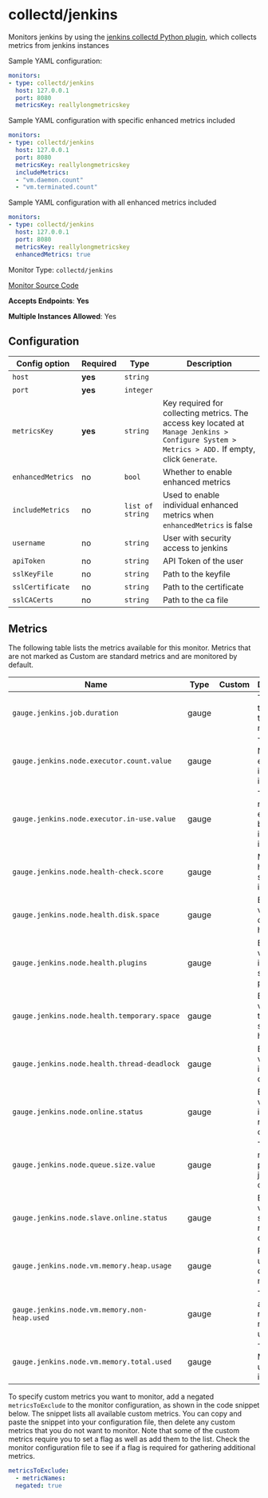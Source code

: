 <!--- GENERATED BY gomplate from scripts/docs/monitor-page.md.tmpl --->

# collectd/jenkins

 Monitors jenkins by using the
[jenkins collectd Python
plugin](https://github.com/signalfx/collectd-jenkins), which collects
metrics from jenkins instances

Sample YAML configuration:

```yaml
monitors:
- type: collectd/jenkins
  host: 127.0.0.1
  port: 8080
  metricsKey: reallylongmetricskey
```

Sample YAML configuration with specific enhanced metrics included

```yaml
monitors:
- type: collectd/jenkins
  host: 127.0.0.1
  port: 8080
  metricsKey: reallylongmetricskey
  includeMetrics:
  - "vm.daemon.count"
  - "vm.terminated.count"
```

Sample YAML configuration with all enhanced metrics included

```yaml
monitors:
- type: collectd/jenkins
  host: 127.0.0.1
  port: 8080
  metricsKey: reallylongmetricskey
  enhancedMetrics: true
```


Monitor Type: `collectd/jenkins`

[Monitor Source Code](https://github.com/signalfx/signalfx-agent/tree/master/internal/monitors/collectd/jenkins)

**Accepts Endpoints**: **Yes**

**Multiple Instances Allowed**: Yes

## Configuration

| Config option | Required | Type | Description |
| --- | --- | --- | --- |
| `host` | **yes** | `string` |  |
| `port` | **yes** | `integer` |  |
| `metricsKey` | **yes** | `string` | Key required for collecting metrics.  The access key located at `Manage Jenkins > Configure System > Metrics > ADD.` If empty, click `Generate`. |
| `enhancedMetrics` | no | `bool` | Whether to enable enhanced metrics |
| `includeMetrics` | no | `list of string` | Used to enable individual enhanced metrics when `enhancedMetrics` is false |
| `username` | no | `string` | User with security access to jenkins |
| `apiToken` | no | `string` | API Token of the user |
| `sslKeyFile` | no | `string` | Path to the keyfile |
| `sslCertificate` | no | `string` | Path to the certificate |
| `sslCACerts` | no | `string` | Path to the ca file |




## Metrics

The following table lists the metrics available for this monitor. Metrics that are not marked as Custom are standard metrics and are monitored by default.

| Name | Type | Custom | Description |
| ---  | ---  | ---    | ---         |
| `gauge.jenkins.job.duration` | gauge |  | Time taken to complete the job in ms. |
| `gauge.jenkins.node.executor.count.value` | gauge |  | Total Number of executors in an instance |
| `gauge.jenkins.node.executor.in-use.value` | gauge |  | Total number of executors being used in an instance |
| `gauge.jenkins.node.health-check.score` | gauge |  | Mean health score of an instance |
| `gauge.jenkins.node.health.disk.space` | gauge |  | Binary value of disk space health |
| `gauge.jenkins.node.health.plugins` | gauge |  | Boolean value indicating state of plugins |
| `gauge.jenkins.node.health.temporary.space` | gauge |  | Binary value of temporary space health |
| `gauge.jenkins.node.health.thread-deadlock` | gauge |  | Boolean value indicating a deadlock |
| `gauge.jenkins.node.online.status` | gauge |  | Boolean value of instance is reachable or not |
| `gauge.jenkins.node.queue.size.value` | gauge |  | Total number pending jobs in queue |
| `gauge.jenkins.node.slave.online.status` | gauge |  | Boolean value for slave is reachable or not |
| `gauge.jenkins.node.vm.memory.heap.usage` | gauge |  | Percent utilization of the heap memory |
| `gauge.jenkins.node.vm.memory.non-heap.used` | gauge |  | Total amount of non-heap memory used |
| `gauge.jenkins.node.vm.memory.total.used` | gauge |  | Total Memory used by instance |

To specify custom metrics you want to monitor, add a negated `metricsToExclude` to the monitor configuration, as shown in the code snippet below. The snippet lists all available custom metrics. You can copy and paste the snippet into your configuration file, then delete any custom metrics that you do not want to monitor. 
Note that some of the custom metrics require you to set a flag as well as add them to the list. Check the monitor configuration file to see if a flag is required for gathering additional metrics.
```yaml 
metricsToExclude:
  - metricNames:
  negated: true
```





